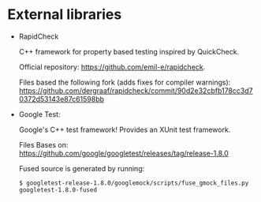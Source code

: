 
External libraries
==================

- RapidCheck

  C++ framework for property based testing inspired by QuickCheck.

  Official repository: https://github.com/emil-e/rapidcheck.

  Files based the following fork (adds fixes for compiler warnings):
  https://github.com/dergraaf/rapidcheck/commit/90d2e32cbfb178cc3d70372d53143e87c61598bb

- Google Test:

  Google's C++ test framework! Provides an XUnit test framework.

  Files Bases on:
  https://github.com/google/googletest/releases/tag/release-1.8.0

  Fused source is generated by running:
  ```
  $ googletest-release-1.8.0/googlemock/scripts/fuse_gmock_files.py googletest-1.8.0-fused
  ```

